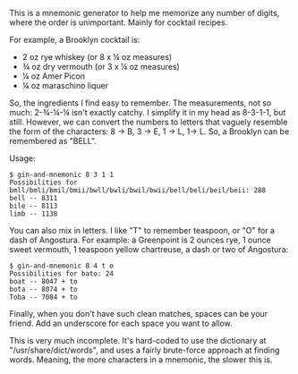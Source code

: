 This is a mnemonic generator to help me memorize any number of digits, where the order is unimportant. Mainly for cocktail recipes.

For example, a Brooklyn cocktail is:

* 2 oz rye whiskey (or 8 x ¼ oz measures)
* ¾ oz dry vermouth (or 3 x ¼ oz measures)
* ¼ oz Amer Picon
* ¼ oz maraschino liquer

So, the ingredients I find easy to remember. The measurements, not so much: 2-¾-¼-¼ isn't exactly catchy. I simplify it in my head as 8-3-1-1, but still. However, we can convert the numbers to letters that vaguely resemble the form of the characters: 8 -> B, 3 -> E, 1 -> L, 1-> L. So, a Brooklyn can be remembered as "BELL".

Usage:

    $ gin-and-mnemonic 8 3 1 1
    Possibilities for bmll/bmli/bmil/bmii/bwll/bwli/bwil/bwii/bell/beli/beil/beii: 288
    bell -- 8311
    bile -- 8113
    limb -- 1138

You can also mix in letters. I like "T" to remember teaspoon, or "O" for a dash of Angostura. For example: a Greenpoint is 2 ounces rye, 1 ounce sweet vermouth, 1 teaspoon yellow chartreuse, a dash or two of Angostura:

    $ gin-and-mnemonic 8 4 t o
    Possibilities for bato: 24
    boat -- 8047 + to
    bota -- 8074 + to
    Toba -- 7084 + to

Finally, when you don't have such clean matches, spaces can be your friend. Add an underscore for each space you want to allow.

This is very much incomplete. It's hard-coded to use the dictionary at "/usr/share/dict/words", and uses a fairly brute-force approach at finding words. Meaning, the more characters in a mnemonic, the slower this is.
